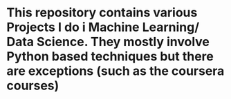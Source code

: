 # This repository contains various Projects I do i Machine Learning/ Data Science. They mostly involve Python based techniques but there are exceptions (such as the coursera courses)
